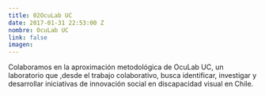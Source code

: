 ```yaml
---
title: 02OcuLab UC
date: 2017-01-31 22:53:00 Z
nombre: OcuLab UC
link: false
imagen: 
---
```


Colaboramos en la aproximación metodológica de OcuLab UC, un laboratorio que ,desde el trabajo colaborativo, busca identificar, investigar y desarrollar iniciativas de innovación social en discapacidad visual en Chile. 